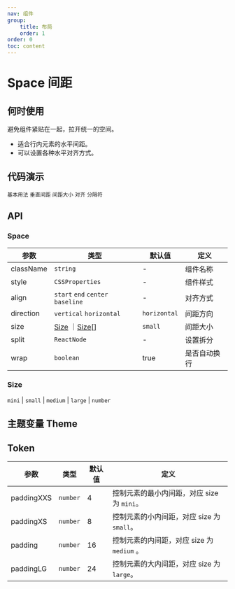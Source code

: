 ```yaml
---
nav: 组件
group: 
    title: 布局
    order: 1
order: 0
toc: content
---
```


# Space 间距


## 何时使用

避免组件紧贴在一起，拉开统一的空间。

- 适合行内元素的水平间距。
- 可以设置各种水平对齐方式。

## 代码演示

<code src="../../packages/ui/examples/space/basic.tsx" description="相邻组件水平间距。">基本用法</code>
<code src="../../packages/ui/examples/space/direction-vertical.tsx" description="相邻组件垂直间距。">垂直间距</code>
<code src="../../packages/ui/examples/space/size.tsx" description="使用 size 设置元素之间的间距，预设了 `small`、`middle`、`medium`、`large` 四种尺寸，也可以自定义间距，若不设置 `size`，则默认为 `small`。">间距大小</code>
<code src="../../packages/ui/examples/space/align.tsx" description="设置对齐模式。">对齐</code>
<code src="../../packages/ui/examples/space/split.tsx" description="相邻组件分隔符。">分隔符</code>


## API

### Space

| **参数** | **类型** | **默认值** | **定义** |
| --- | --- | --- | --- |
| className | `string`              | -        | 组件名称       |
| style     | `CSSProperties`       | -        | 组件样式	    |
| align     | `start` `end` `center` `baseline` | -            | 对齐方式	        |
| direction | `vertical` `horizontal`           | `horizontal` | 间距方向	        |
| size      | [Size](#size) ｜[Size[]](#size)   | `small`      | 间距大小	        |
| split     | `ReactNode`                       | -            | 设置拆分	        |
| wrap      | `boolean`                         | true         | 是否自动换行        |

### Size

`mini` | `small` | `medium` | `large` | `number`

## 主题变量 Theme

## Token
| **参数** | **类型** | **默认值** | **定义** |
| --- | --- | --- | --- |
| paddingXXS    | `number` | 4        | 控制元素的最小内间距，对应 size 为 `mini`。   |
| paddingXS     | `number` | 8        | 控制元素的小内间距，对应 size 为 `small`。    |
| padding       | `number` | 16       | 控制元素的内间距，对应 size 为 `medium` 。    |
| paddingLG     | `number` | 24       | 控制元素的大内间距，对应 size 为 `large`。  |
